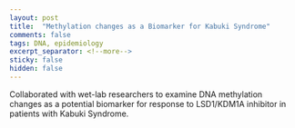 ```yaml
---
layout: post
title:  "Methylation changes as a Biomarker for Kabuki Syndrome"
comments: false
tags: DNA, epidemiology
excerpt_separator: <!--more-->
sticky: false
hidden: false
---
```


Collaborated with wet-lab researchers to examine DNA methylation changes as a potential biomarker for response to LSD1/KDM1A inhibitor in patients with Kabuki Syndrome.